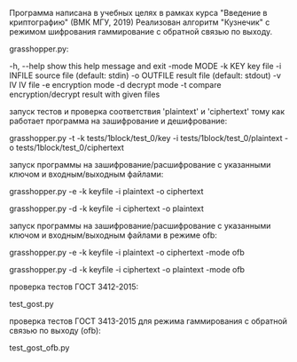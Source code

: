 Программа написана в учебных целях в рамках курса "Введение в криптографию" (ВМК МГУ, 2019)
Реализован алгоритм "Кузнечик" с режимом шифрования гаммирование с обратной связью по выходу.

grasshopper.py:

  -h, --help  show this help message and exit
  -mode MODE
  -k KEY      key file
  -i INFILE   source file (default: stdin)
  -o OUTFILE  result file (default: stdout)
  -v IV       IV file
  -e          encryption mode
  -d          decrypt mode
  -t          compare encryption/decrypt result with given files

запуск тестов и проверка соответствия 'plaintext' и 'ciphertext' тому как работает программа на зашифрование и дешифрование:

grasshopper.py -t -k tests/1block/test_0/key -i tests/1block/test_0/plaintext -o tests/1block/test_0/ciphertext

запуск программы на зашифрование/расшифрование с указанными ключом и входным/выходным файлами:

grasshopper.py -e -k keyfile -i plaintext -o ciphertext

grasshopper.py -d -k keyfile -i ciphertext -o plaintext

запуск программы на зашифрование/расшифрование с указанными ключом и входным/выходным файлами в режиме ofb:

grasshopper.py -e -k keyfile -i plaintext -o ciphertext  -mode ofb

grasshopper.py -d -k keyfile -i ciphertext -o plaintext  -mode ofb

проверка тестов ГОСТ 3412-2015:

test_gost.py

проверка тестов ГОСТ 3413-2015 для режима гаммирования с обратной связью по выходу (ofb):

test_gost_ofb.py
